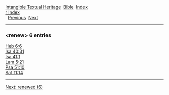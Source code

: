 [Intangible Textual Heritage](../../index)  [Bible](../index) 
[Index](index)   
[r Index](_r_)  
  [Previous](c09355)  [Next](c09357) 

------------------------------------------------------------------------

### &lt;renew&gt; 6 entries

[Heb 6:6](../kjv/heb006.htm#006)  
[Isa 40:31](../kjv/isa040.htm#031)  
[Isa 41:1](../kjv/isa041.htm#001)  
[Lam 5:21](../kjv/lam005.htm#021)  
[Psa 51:10](../kjv/psa051.htm#010)  
[Sa1 11:14](../kjv/sa1011.htm#014)  

------------------------------------------------------------------------

[Next: renewed (6)](c09357)
